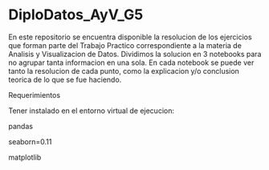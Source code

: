 # DiploDatos_AyV_G5

En este repositorio se encuentra disponible la resolucion de los ejercicios que forman parte del Trabajo Practico correspondiente a la materia de Analisis y Visualizacion de Datos.
Dividimos la solucion en 3 notebooks para no agrupar tanta informacion en una sola.
En cada notebook se puede ver tanto la resolucion de cada punto, como la explicacion y/o conclusion teorica de lo que se fue haciendo.


Requerimientos

Tener instalado en el entorno virtual de ejecucion:


pandas

seaborn=0.11

matplotlib

